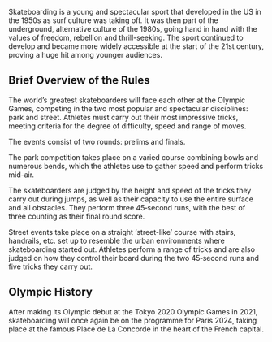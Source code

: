 Skateboarding is a young and spectacular sport that developed in the US in the 1950s as surf culture was taking off. It was then part of the underground, alternative culture of the 1980s, going hand in hand with the values of freedom, rebellion and thrill-seeking. The sport continued to develop and became more widely accessible at the start of the 21st century, proving a huge hit among younger audiences.

## Brief Overview of the Rules

The world’s greatest skateboarders will face each other at the Olympic Games, competing in the two most popular and spectacular disciplines: park and street. Athletes must carry out their most impressive tricks, meeting criteria for the degree of difficulty, speed and range of moves.

The events consist of two rounds: prelims and finals.

The park competition takes place on a varied course combining bowls and numerous bends, which the athletes use to gather speed and perform tricks mid-air.

The skateboarders are judged by the height and speed of the tricks they carry out during jumps, as well as their capacity to use the entire surface and all obstacles. They perform three 45‑second runs, with the best of three counting as their final round score.

Street events take place on a straight ‘street-like’ course with stairs, handrails, etc. set up to resemble the urban environments where skateboarding started out. Athletes perform a range of tricks and are also judged on how they control their board during the two 45‑second runs and five tricks they carry out.

## Olympic History

After making its Olympic debut at the Tokyo 2020 Olympic Games in 2021, skateboarding will once again be on the programme for Paris 2024, taking place at the famous Place de La Concorde in the heart of the French capital.

